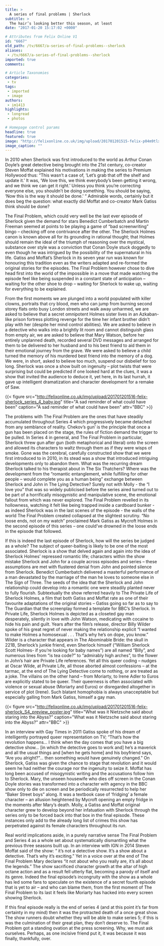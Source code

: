```yaml
---
title: >
  A series of final problems | Sherlock
subtitle: >
  The hair’s looking better this season, at least
date: "2017-01-20 15:17:02 +0000"

# Attributes from Felix Online V1
id: "6667"
old_path: /tv/6667/a-series-of-final-problems--sherlock
aliases:
 - /tv/6667/a-series-of-final-problems--sherlock
imported: true
comments:

# Article Taxonomies
categories:
 - tv
tags:
 - imported
 - image
authors:
 - im1413
highlights:
 - longread
 - photos

# Homepage control params
headline: true
featured: true
image: "http://felixonline.co.uk/img/upload/201701201515-felix-p04m9tlx.jpg"
image_caption: ""
---
```


In 2010 when Sherlock was first introduced to the world as Arthur Conan Doyle’s great detective being brought into the 21st century, co-creator Steven Moffat explained his motivations in making the series to Premium Hollywood thus: “This wasn’t a case of, ‘Let’s grab that off the shelf and update it.’ It was, ‘We love this, we think everybody’s been getting it wrong, and we think we can get it right.’ Unless you think you’re correcting everyone else, you shouldn’t be doing something. You should be saying, ‘Now this is the way it should be done.’ “ Admirable words, certainly but it does beg the question: what exactly did Moffat and co-creator Mark Gatiss think should be done?

The Final Problem, which could very well be the last ever episode of Sherlock given the demand for stars Benedict Cumberbatch and Martin Freeman seemed at points to be playing a game of “bad screenwriting” bingo – checking off one contrivance after the other. The Sherlock Holmes canon is known above all for its grounding in rational thought; that Holmes should remain the ideal of the triumph of reasoning over the mystical, substance over style was a conviction that Conan Doyle stuck doggedly to even though he was intrigued by the possibility of the supernatural in his life. Gatiss and Moffat’s Sherlock in its seven year run was known for honouring this tradition even as the writers adapted and re-formed the original stories for the episodes. The Final Problem however chose to dive head first into the world of the impossible in a move that made watching the episode feel like being suspended in a constant state of anticipation – waiting for the other shoe to drop – waiting for Sherlock to wake up, waiting for everything to be explained.

From the first moments we are plunged into a world populated with killer clowns, portraits that cry blood, men who can jump from burning second storey flats onto busy London streets and walk away unharmed, we are asked to believe that a secret omnipotent Holmes sister lives in an Azkaban-like prison fortress plotting revenge for the time her infant brother didn’t play with her (despite her mind control abilities). We are asked to believe in a detective who walks into a brightly lit room and cannot distinguish glass from empty air, we are asked to believe that Mary Watson, before her entirely unplanned death, recorded several DVD messages and arranged for them to be delivered to her husband and to his best friend to aid them in their emotional journey from the grave. We were asked to believe a child turned the memory of his murdered best friend into the memory of a dog. We were, in short, asked to believe too much, suspend our disbelief for too long. Sherlock was once a show built on ingenuity – plot twists that were surprising but could be predicted if one looked hard at the clues, it was a show that invited the audience to deduce it, yet here, in its last hurrah, it gave up intelligent dramatization and character development for a remake of Saw.



{{< figure src="http://felixonline.co.uk/img/upload/201701201516-felix-sherlock_series_4_baby.jpg" title="A sad reminder of what could have been" caption="A sad reminder of what could have been" attr="BBC" >}}

The problems with The Final Problem are the ones that have steadily accumulated throughout Series 4 which progressively became detached from any semblance of reality. Chekov’s gun’ is the principle that once a gun has been placed on the stage, the rules of fiction demand the trigger to be pulled. In Series 4 in general, and The Final Problem in particular, Sherlock threw gun after gun (both metaphorical and literal) onto the screen and allowed its characters to waltz through them as if they were wisps of smoke. Gone was the cerebral, carefully constructed show that we were first introduced to in 2010, in its stead was a show that introduced intriguing developments only to abandon them. What was the recurring dream Sherlock talked to his therapist about in The Six Thatchers? Where was the development from the “romantic entanglement, while fulfilling for other people – would complete you as a human being” exchange between Sherlock and John in The Lying Detective? Surely not with Molly - the “I love you” that was so widely publicised before the series aired turned out to be part of a horrifically misogynistic and manipulative scene, the emotional fallout from which was never explored. The Final Problem revelled in its hollowness, watching it felt like being trapped inside a cardboard bunker - as indeed Sherlock was in the last scenes of the episode - the walls of the world The Final Problem created collapsed at the slightest scrutiny. “No loose ends, not on my watch” proclaimed Mark Gatiss as Mycroft Holmes in the second episode of this series – one could’ve drowned in the loose ends in the episode that followed.

If this is indeed the last episode of Sherlock, how will the series be judged as a whole? The subject of queer-baiting is likely to be one of the most associated. Sherlock is a show that delved again and again into the idea of Sherlock Holmes’ repressed romantic life; characters within the show mistake Sherlock and John for a couple across episodes and series – these assumptions are met with flustered denial from John and pointed silence from Sherlock. Benedict Cumberbatch delivered a masterful performance of a man devastated by the marriage of the man he loves to someone else in The Sign of Three. The seeds of the idea that the Sherlock and John relationship could develop into a romantic one were steadily planted never to fully flourish. Subtextually the show referred heavily to The Private Life of Sherlock Holmes, a film that both Gatiss and Moffat rate as one of their favourite adaptations of the original stories – Gatiss going so far as to say to The Guardian that the screenplay formed a template for BBC’s Sherlock. In Private Life, Sherlock Holmes is depicted as a closeted gay man desperately, silently in love with John Watson, medicating with cocaine to hide his pain and guilt. Years after the film’s release, director Billy Wilder spoke of his great regret of never making the relationship explicit “I wanted to make Holmes a homosexual . . . That’s why he’s on dope, you know.”
Wilder is a character that appears in The Abominable Bride: the skull in 221B, Sherlock’s junkie friend, even Sherlock himself (“William Sherlock Scott Holmes- if you’re looking for baby names”) are all named “Billy”, and numerous lines from “is tea code?” to “admirably high arches”, to the flower in John’s hair are Private Life references. Yet all this queer coding – nudges at Oscar Wilde, at Private Life, all those aborted almost confessions – at the tarmac, at the end of The Lying Detective come to nothing, or are treated as a joke. The villains on the other hand – from Moriarty, to Irene Adler to Euros are explicitly stated to be queer. Their queerness is often associated with violence or sexual abuse (Moriarty and Euros) or disregarded altogether in service of plot (Irene). Such blatant homophobia is always unacceptable but especially galling from Mark Gatiss, himself a gay man.



{{< figure src="http://felixonline.co.uk/img/upload/201701201516-felix-sherlock_S4_preview_poster.jpg" title="What was it Nietzsche said about staring into the Abyss?" caption="What was it Nietzsche said about staring into the Abyss?" attr="BBC" >}}

In an interview with Gay Times in 2011 Gatiss spoke of his dream of intelligently portrayed queer representation on TV; “That’s how the revolution happens... I think when the day comes that you have a big detective show… [in which the detective goes to work and] he’s a maverick and all the usual things and [when he gets home] and his boyfriend says, “Are you alright?”... then something would have genuinely changed.” On Sherlock, Gatiss was given the chance to stage that revolution and it would seem he had neither the courage nor the ingenuity to seize it.
Moffat has long been accused of misogynistic writing and the accusations follow him to Sherlock. Mary, the unseen housewife who dies off screen in the Conan Doyle stories was transformed into a character with agency in the BBC show only to die on screen and be periodically resurrected to help her “Baker Street boys” along. It was a textbook case of ‘fridging’ a female character – an allusion heightened by Mycroft opening an empty fridge in the moments after Mary’s death. Molly, a Gatiss and Moffat original character grew to develop beyond her infatuation with Sherlock through the series only to be forced back into that box in the final episode. These instances only add to the already long list of crimes this show has perpetrated against its female characters throughout its run.

Real world implications aside, in a purely narrative sense The Final Problem and Series 4 as a whole set about systematically dismantling what the previous three seasons built up. In an interview with IGN in 2014 Steven Moffat said of the show: “ it’s not a detective show. It’s a show about a detective. That’s why it’s exciting.” Yet in a voice over at the end of The Final Problem Mary declares “it not about who you really are, it’s all about the legends.” The show sacrificed character growth at the altar of high octane action and as a result fell utterly flat, becoming a parody of itself and its genre. Indeed the final episode’s incongruity with the show as a whole has led some fans to speculate on the existence of a secret fourth episode that is yet to air – and who can blame them, from the first moment of The Final Problem to its last it feels like Moriarty has hacked into every screen showing Sherlock.

If this final episode really is the end of series 4 (and at this point it’s far from certainty in my mind) then it was the protracted death of a once great show. The show runners doubt whether they will be able to make series 5; if this is was the culmination of their great plan, they don’t deserve to. The Final Problem got a standing ovation at the press screening. Why, we must ask ourselves. Perhaps, as one incisive friend put it, it was because it was finally, thankfully, over.
